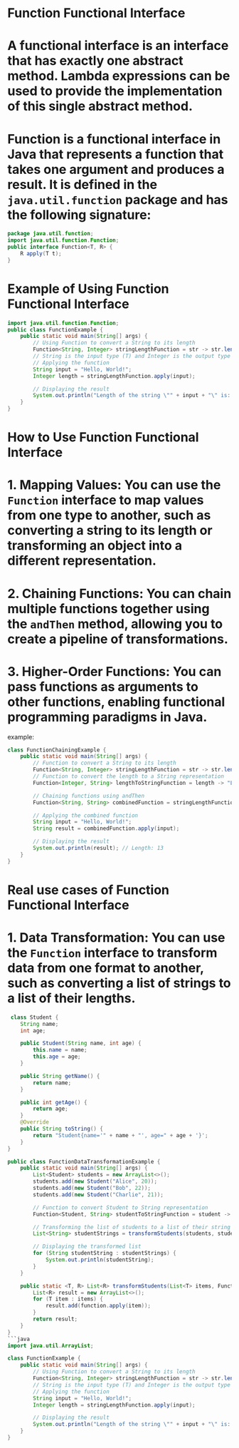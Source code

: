 # Function Functional Interface
# A functional interface is an interface that has exactly one abstract method. Lambda expressions can be used to provide the implementation of this single abstract method.
# Function is a functional interface in Java that represents a function that takes one argument and produces a result. It is defined in the `java.util.function` package and has the following signature:
```java
package java.util.function;
import java.util.function.Function;
public interface Function<T, R> {
    R apply(T t);
}
```
# Example of Using Function Functional Interface
```java
import java.util.function.Function;
public class FunctionExample {
    public static void main(String[] args) {
        // Using Function to convert a String to its length
        Function<String, Integer> stringLengthFunction = str -> str.length();
        // String is the input type (T) and Integer is the output type (R)
        // Applying the function
        String input = "Hello, World!";
        Integer length = stringLengthFunction.apply(input);

        // Displaying the result
        System.out.println("Length of the string \"" + input + "\" is: " + length);// 13
    }
}
```
# How to Use Function Functional Interface
# 1. **Mapping Values**: You can use the `Function` interface to map values from one type to another, such as converting a string to its length or transforming an object into a different representation.
# 2. **Chaining Functions**: You can chain multiple functions together using the `andThen` method, allowing you to create a pipeline of transformations.
# 3. **Higher-Order Functions**: You can pass functions as arguments to other functions, enabling functional programming paradigms in Java.

example:
```java
class FunctionChainingExample {
    public static void main(String[] args) {
        // Function to convert a String to its length
        Function<String, Integer> stringLengthFunction = str -> str.length();
        // Function to convert the length to a String representation
        Function<Integer, String> lengthToStringFunction = length -> "Length: " + length;

        // Chaining functions using andThen
        Function<String, String> combinedFunction = stringLengthFunction.andThen(lengthToStringFunction);

        // Applying the combined function
        String input = "Hello, World!";
        String result = combinedFunction.apply(input);

        // Displaying the result
        System.out.println(result); // Length: 13
    }
}
```
# Real use cases of Function Functional Interface
# 1. **Data Transformation**: You can use the `Function` interface to transform data from one format to another, such as converting a list of strings to a list of their lengths.
```java
 class Student {
    String name;
    int age;

    public Student(String name, int age) {
        this.name = name;
        this.age = age;
    }

    public String getName() {
        return name;
    }

    public int getAge() {
        return age;
    }
    @Override
    public String toString() {
        return "Student{name='" + name + "', age=" + age + '}';
    }
}

public class FunctionDataTransformationExample {
    public static void main(String[] args) {
        List<Student> students = new ArrayList<>();
        students.add(new Student("Alice", 20));
        students.add(new Student("Bob", 22));
        students.add(new Student("Charlie", 21));

        // Function to convert Student to String representation
        Function<Student, String> studentToStringFunction = student -> "Name: " + student.getName() + ", Age: " + student.getAge();

        // Transforming the list of students to a list of their string representations
        List<String> studentStrings = transformStudents(students, studentToStringFunction);

        // Displaying the transformed list
        for (String studentString : studentStrings) {
            System.out.println(studentString);
        }
    }

    public static <T, R> List<R> transformStudents(List<T> items, Function<T, R> function) {
        List<R> result = new ArrayList<>();
        for (T item : items) {
            result.add(function.apply(item));
        }
        return result;
    }
}
```java
import java.util.ArrayList;

class FunctionExample {
    public static void main(String[] args) {
        // Using Function to convert a String to its length
        Function<String, Integer> stringLengthFunction = str -> str.length();
        // String is the input type (T) and Integer is the output type (R)
        // Applying the function
        String input = "Hello, World!";
        Integer length = stringLengthFunction.apply(input);

        // Displaying the result
        System.out.println("Length of the string \"" + input + "\" is: " + length);// 13
    }
}
```


